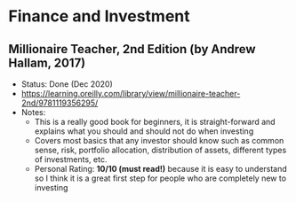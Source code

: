 # Finance and Investment

## Millionaire Teacher, 2nd Edition (by Andrew Hallam, 2017)
- Status: Done (Dec 2020)
- https://learning.oreilly.com/library/view/millionaire-teacher-2nd/9781119356295/
- Notes:
	- This is a really good book for beginners, it is straight-forward and explains what you should and should not do when investing
	- Covers most basics that any investor should know such as common sense, risk, portfolio allocation, distribution of assets, different types of investments, etc. 
	- Personal Rating: **10/10 (must read!)** because it is easy to understand so I think it is a great first step for people who are completely new to investing